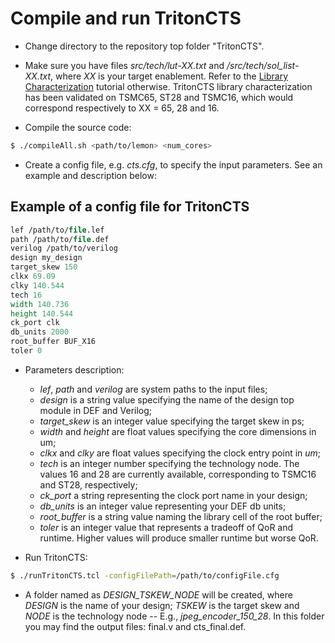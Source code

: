 # Compile and run TritonCTS

- Change directory to the repository top folder "TritonCTS".

- Make sure you have files _src/tech/lut-XX.txt_ and _/src/tech/sol_list-XX.txt_, where _XX_ is your target enablement. Refer to the [Library Characterization]() tutorial otherwise. TritonCTS library characterization has been validated on TSMC65, ST28 and TSMC16, which would correspond respectively to XX = 65, 28 and 16.

- Compile the source code:
``` bash
$ ./compileAll.sh <path/to/lemon> <num_cores>
```

- Create a config file, e.g. _cts.cfg_, to specify the input parameters. See an example and description below:

## Example of a config file for TritonCTS
``` tcl
lef /path/to/file.lef
path /path/to/file.def
verilog /path/to/verilog
design my_design
target_skew 150
clkx 69.09 
clky 140.544
tech 16
width 140.736
height 140.544
ck_port clk
db_units 2000
root_buffer BUF_X16
toler 0
```

- Parameters description:
    - _lef_, _path_ and _verilog_ are system paths to the input files;
    - _design_ is a string value specifying the name of the design top module in DEF and Verilog;
    - _target_skew_ is an integer value specifying the target skew in ps;
    - _width_ and _height_ are float values specifying the core dimensions in um;
    - _clkx_ and _clky_ are float values specifying the clock entry point in _um_;
    - _tech_ is an integer number specifying the technology node. The values 16 and 28 are currently available, corresponding to TSMC16 and ST28, respectively;
    - _ck_port_ a string representing the clock port name in your design;
    - _db_units_ is an integer value representing your DEF db units;
    - _root_buffer_ is a string value naming the library cell of the root buffer;
    - _toler_ is an integer value that represents a tradeoff of QoR and runtime. Higher values will produce smaller runtime but worse QoR.

- Run TritonCTS:
``` bash
$ ./runTritonCTS.tcl -configFilePath=/path/to/configFile.cfg
```

- A folder named as _DESIGN_TSKEW_NODE_ will be created, where _DESIGN_ is the name of your design; _TSKEW_ is the target skew and _NODE_ is the technology node -- E.g.,  _jpeg_encoder_150_28_. In this folder you may find the output files: final.v and cts_final.def.
